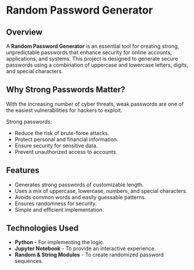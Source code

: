 # Random Password Generator 
         
## Overview 

A **Random Password Generator** is an essential tool for creating strong, unpredictable passwords that enhance security for online accounts, applications, and systems. This project is designed to generate secure passwords using a combination of uppercase and lowercase letters, digits, and special characters. 

## Why Strong Passwords Matter?

With the increasing number of cyber threats, weak passwords are one of the easiest vulnerabilities for hackers to exploit. 

Strong passwords:
- Reduce the risk of brute-force attacks.
- Protect personal and financial information.
- Ensure security for sensitive data.
- Prevent unauthorized access to accounts.

## Features

- Generates strong passwords of customizable length.
- Uses a mix of uppercase, lowercase, numbers, and special characters.
- Avoids common words and easily guessable patterns.
- Ensures randomness for security.
- Simple and efficient implementation.

## Technologies Used

- **Python** - For implementing the logic.
- **Jupyter Notebook** - To provide an interactive experience.
- **Random & String Modules** - To create randomized password sequences.


